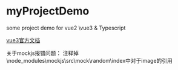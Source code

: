 # myProjectDemo

some  project demo for vue2 \vue3  & Typescript 

[vue3官方文档](https://v3.cn.vuejs.org/guide/composition-api-introduction.html#%E4%BB%80%E4%B9%88%E6%98%AF%E7%BB%84%E5%90%88%E5%BC%8F-api)

关于mockjs报错问题：
注释掉\node_modules\mockjs\src\mock\random\index中对于image的引用